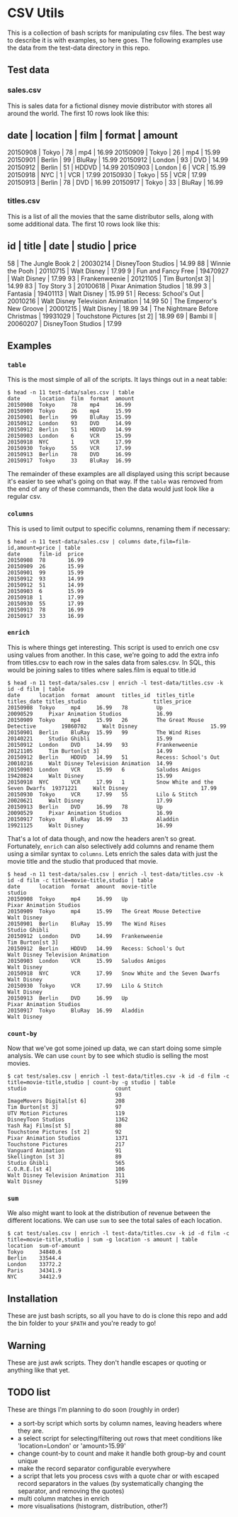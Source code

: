 # CSV Utils

This is a collection of bash scripts for manipulating csv files. The best way to describe it is with
examples, so here goes. The following examples use the data from the test-data directory in this
repo. 

## Test data

### sales.csv

This is sales data for a fictional disney movie distributor with stores all around the world. The
first 10 rows look like this:

date     | location | film | format | amount
--------------------------------------------
20150908 | Tokyo  | 78 | mp4    | 16.99
20150909 | Tokyo  | 26 | mp4    | 15.99
20150901 | Berlin | 99 | BluRay | 15.99
20150912 | London | 93 | DVD    | 14.99
20150912 | Berlin | 51 | HDDVD  | 14.99
20150903 | London | 6  | VCR    | 15.99
20150918 | NYC    | 1  | VCR    | 17.99
20150930 | Tokyo  | 55 | VCR    | 17.99
20150913 | Berlin | 78 | DVD    | 16.99
20150917 | Tokyo  | 33 | BluRay | 16.99


### titles.csv

This is a list of all the movies that the same distributor sells, along with some additional data.
The first 10 rows look like this:

id | title                          | date     | studio                           | price
-----------------------------------------------------------------------------------------
58 | The Jungle Book 2              | 20030214 | DisneyToon Studios               | 14.99
88 | Winnie the Pooh                | 20110715 | Walt Disney                      | 17.99
9  | Fun and Fancy Free             | 19470927 | Walt Disney                      | 17.99
93 | Frankenweenie                  | 20121105 | Tim Burton[st 3]                 | 14.99
83 | Toy Story 3                    | 20100618 | Pixar Animation Studios          | 18.99
3  | Fantasia                       | 19401113 | Walt Disney                      | 15.99
51 | Recess: School's Out           | 20010216 | Walt Disney Television Animation | 14.99
50 | The Emperor's New Groove       | 20001215 | Walt Disney                      | 18.99
34 | The Nightmare Before Christmas | 19931029 | Touchstone Pictures [st 2]       | 18.99
69 | Bambi II                       | 20060207 | DisneyToon Studios               | 17.99

## Examples

### `table`

This is the most simple of all of the scripts. It lays things out in a neat table:

```
$ head -n 11 test-data/sales.csv | table
date      location  film  format  amount
20150908  Tokyo     78    mp4     16.99
20150909  Tokyo     26    mp4     15.99
20150901  Berlin    99    BluRay  15.99
20150912  London    93    DVD     14.99
20150912  Berlin    51    HDDVD   14.99
20150903  London    6     VCR     15.99
20150918  NYC       1     VCR     17.99
20150930  Tokyo     55    VCR     17.99
20150913  Berlin    78    DVD     16.99
20150917  Tokyo     33    BluRay  16.99
```

The remainder of these examples are all displayed using this script because it's easier to see
what's going on that way. If the `table` was removed from the end of any of these commands, then the
data would just look like a regular csv.
### `columns`

This is used to limit output to specific columns, renaming them if necessary:

```
$ head -n 11 test-data/sales.csv | columns date,film=film-id,amount=price | table
date      film-id  price
20150908  78       16.99
20150909  26       15.99
20150901  99       15.99
20150912  93       14.99
20150912  51       14.99
20150903  6        15.99
20150918  1        17.99
20150930  55       17.99
20150913  78       16.99
20150917  33       16.99
```

### `enrich`

This is where things get interesting. This script is used to enrich one csv using values from
another. In this case, we're going to add the extra info from titles.csv to each row in the sales
data from sales.csv. In SQL, this would be joining sales to titles where sales.film is equal to
title.id

```
$ head -n 11 test-data/sales.csv | enrich -l test-data/titles.csv -k id -d film | table
date      location  format  amount  titles_id  titles_title                     titles_date titles_studio                     titles_price
20150908  Tokyo     mp4     16.99   78         Up                               20090529     Pixar Animation Studios           16.99
20150909  Tokyo     mp4     15.99   26         The Great Mouse Detective        19860702     Walt Disney                       15.99
20150901  Berlin    BluRay  15.99   99         The Wind Rises                   20140221     Studio Ghibli                     15.99
20150912  London    DVD     14.99   93         Frankenweenie                    20121105     Tim Burton[st 3]                  14.99
20150912  Berlin    HDDVD   14.99   51         Recess: School's Out             20010216     Walt Disney Television Animation  14.99
20150903  London    VCR     15.99   6          Saludos Amigos                   19420824     Walt Disney                       15.99
20150918  NYC       VCR     17.99   1          Snow White and the Seven Dwarfs  19371221     Walt Disney                       17.99
20150930  Tokyo     VCR     17.99   55         Lilo & Stitch                    20020621     Walt Disney                       17.99
20150913  Berlin    DVD     16.99   78         Up                               20090529     Pixar Animation Studios           16.99
20150917  Tokyo     BluRay  16.99   33         Aladdin                          19921125     Walt Disney                       16.99
```

That's a lot of data though, and now the headers aren't so great. Fortunately, `enrich` can also
selectively add columns and rename them using a similar syntax to `columns`. Lets enrich the sales
data with just the movie title and the studio that produced that movie.

```
$ head -n 11 test-data/sales.csv | enrich -l test-data/titles.csv -k id -d film -c title=movie-title,studio | table
date      location  format  amount  movie-title                      studio
20150908  Tokyo     mp4     16.99   Up                               Pixar Animation Studios
20150909  Tokyo     mp4     15.99   The Great Mouse Detective        Walt Disney
20150901  Berlin    BluRay  15.99   The Wind Rises                   Studio Ghibli
20150912  London    DVD     14.99   Frankenweenie                    Tim Burton[st 3]
20150912  Berlin    HDDVD   14.99   Recess: School's Out             Walt Disney Television Animation
20150903  London    VCR     15.99   Saludos Amigos                   Walt Disney
20150918  NYC       VCR     17.99   Snow White and the Seven Dwarfs  Walt Disney
20150930  Tokyo     VCR     17.99   Lilo & Stitch                    Walt Disney
20150913  Berlin    DVD     16.99   Up                               Pixar Animation Studios
20150917  Tokyo     BluRay  16.99   Aladdin                          Walt Disney
```

### `count-by`

Now that we've got some joined up data, we can start doing some simple analysis. We can use `count` by
to see which studio is selling the most movies.

```
$ cat test/sales.csv | enrich -l test-data/titles.csv -k id -d film -c title=movie-title,studio | count-by -g studio | table
studio                            count
                                  93
ImageMovers Digital[st 6]         208
Tim Burton[st 3]                  97
UTV Motion Pictures               119
DisneyToon Studios                1362
Yash Raj Films[st 5]              80
Touchstone Pictures [st 2]        92
Pixar Animation Studios           1371
Touchstone Pictures               217
Vanguard Animation                91
Skellington [st 3]                89
Studio Ghibli                     565
C.O.R.E.[st 4]                    106
Walt Disney Television Animation  311
Walt Disney                       5199
```

### `sum`

We also might want to look at the distribution of revenue between the different locations. We can
use `sum` to see the total sales of each location.

```
$ cat test/sales.csv | enrich -l test-data/titles.csv -k id -d film -c title=movie-title,studio | sum -g location -s amount | table
location  sum-of-amount
Tokyo     34840.6
Berlin    33544.4
London    33772.2
Paris     34341.9
NYC       34412.9
```

## Installation

These are just bash scripts, so all you have to do is clone this repo and add the bin folder to your
`$PATH` and you're ready to go!

## Warning

These are just awk scripts. They don't handle escapes or quoting or anything like that yet.

## TODO list

These are things I'm planning to do soon (roughly in order)

- a sort-by script which sorts by column names, leaving headers where they are.
- a select script for selecting/filtering out rows that meet conditions like 'location=London' or
  'amount>15.99'
- change count-by to count and make it handle both group-by and count unique
- make the record separator configurable everywhere
- a script that lets you process csvs with a quote char or with escaped record separators in the
  values (by systematically changing the separator, and removing the quotes)
- multi column matches in enrich
- more visualisations (histogram, distribution, other?)
